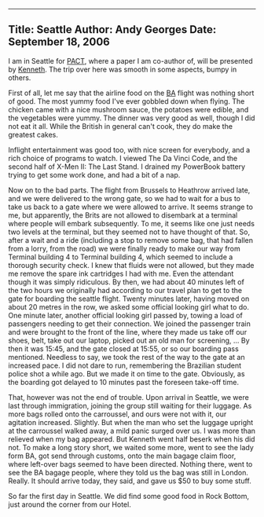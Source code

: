 -----
Title:  Seattle
Author: Andy Georges
Date: September 18, 2006
----







I am in Seattle for [PACT](http://www.pactconf.rog/), where a paper I am
co-author of, will be presented by
[Kenneth](http://www.elis.ugent.be/~kehoste). The trip over here was
smooth in some aspects, bumpy in others.


First of all, let me say that the airline food on the
[BA](http://www.britischairways.co.uk/) flight was nothing short of
good. The most yummy food I've ever gobbled down when flying. The
chicken came with a nice mushroom sauce, the potatoes were edible, and
the vegetables were yummy. The dinner was very good as well, though I
did not eat it all. While the British in general can't cook, they do
make the greatest cakes.


Inflight entertainment was good too, with nice screen for everybody, and
a rich choice of programs to watch. I viewed The Da Vinci Code, and the
second half of X-Men II: The Last Stand. I drained my PowerBook battery
trying to get some work done, and had a bit of a nap.


Now on to the bad parts. The flight from Brussels to Heathrow arrived
late, and we were delivered to the wrong gate, so we had to wait for a
bus to take us back to a gate where we were allowed to arrive. It seems
strange to me, but apparently, the Brits are not allowed to disembark at
a terminal where people will embark subsequently. To me, it seems like
one just needs two levels at the terminal, but they seemed not to have
thought of that. So, after a wait and a ride (including a stop to remove
some bag, that had fallen from a lorry, from the road) we were finally
ready to make our way from Terminal building 4 to Terminal building 4,
which seemed to include a thorough security check. I knew that fluids
were not allowed, but they made me remove the spare ink cartridges I had
with me. Even the attendant though it was simply ridiculous. By then, we
had about 40 minutes left of the two hours we originally had according
to our travel plan to get to the gate for boarding the seattle flight.
Twenty minutes later, having moved on about 20 metres in the row, we
asked some official looking girl what to do. One minute later, another
official looking girl passed by, towing a load of passengers needing to
get their connection. We joined the passenger train and were brought to
the front of the line, where they made us take off our shoes, belt, take
out our laptop, picked out an old man for screening, ... By then it was
15:45, and the gate closed at 15:55, or so our boarding pass mentioned.
Needless to say, we took the rest of the way to the gate at an increased
pace. I did not dare to run, remembering the Brazilian student police
shot a while ago. But we made it on time to the gate. Obviously, as the
boarding got delayed to 10 minutes past the foreseen take-off time.


That, however was not the end of trouble. Upon arrival in Seattle, we
were last through immigration, joining the group still waiting for their
luggage. As more bags rolled onto the carroussel, and ours were not with
it, our agitation increased. Slightly. But when the man who set the
luggage upright at the carroussel walked away, a mild panic surged over
us. I was more than relieved when my bag appeared. But Kenneth went half
beserk when his did not. To make a long story short, we waited some
more, went to see the lady form BA, got send through customs, onto the
main bagage claim floor, where left-over bags seemed to have been
directed. Nothing there, went to see the BA bagage people, where they
told us the bag was still in London. Really. It should arrive today,
they said, and gave us $50 to buy some stuff.


So far the first day in Seattle. We did find some good food in Rock
Bottom, just around the corner from our Hotel.




